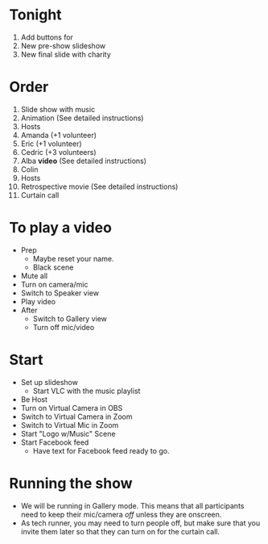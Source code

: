 # Tonight
1. Add buttons for
  1. New pre-show slideshow
  2. New final slide with charity

# Order
1. Slide show with music
2. Animation (See detailed instructions)
3. Hosts
4. Amanda (+1 volunteer)
5. Eric (+1 volunteer)
6. Cedric (+3 volunteers)
7. Alba __video__ (See detailed instructions)
8. Colin
9. Hosts
10. Retrospective movie (See detailed instructions)
11. Curtain call

# To play a video
* Prep
  * Maybe reset your name.
  * Black scene
* Mute all
* Turn on camera/mic
* Switch to Speaker view
* Play video
* After
  * Switch to Gallery view
  * Turn off mic/video

# Start
* Set up slideshow
  * Start VLC with the music playlist
* Be Host
* Turn on Virtual Camera in OBS
* Switch to Virtual Camera in Zoom
* Switch to Virtual Mic in Zoom
* Start "Logo w/Music" Scene
* Start Facebook feed
  * Have text for Facebook feed ready to go.

# Running the show
* We will be running in Gallery mode. This means that all participants need to
  keep their mic/camera _off_ unless they are onscreen.
* As tech runner, you may need to turn people off, but make sure that you invite
  them later so that they can turn on for the curtain call.
